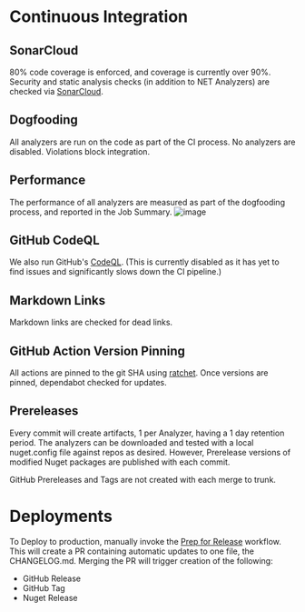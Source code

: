 # Continuous Integration

## SonarCloud

80% code coverage is enforced, and coverage is currently over 90%. Security and static analysis checks (in addition to NET Analyzers) are checked via [SonarCloud](https://www.sonarsource.com/products/sonarcloud).

## Dogfooding

All analyzers are run on the code as part of the CI process. No analyzers are disabled. Violations block integration.

## Performance

The performance of all analyzers are measured as part of the dogfooding process, and reported in the Job Summary.
![image](https://user-images.githubusercontent.com/57269455/215766356-6d6ee7b8-5c15-474b-b69d-15291b2fa0b0.png)

## GitHub CodeQL

We also run GitHub's [CodeQL](https://codeql.github.com). (This is currently disabled as it has yet to find issues and significantly slows down the CI pipeline.)

## Markdown Links

Markdown links are checked for dead links.

## GitHub Action Version Pinning

All actions are pinned to the git SHA using [ratchet](https://github.com/sethvargo/ratchet).
Once versions are pinned, dependabot checked for updates.

## Prereleases

Every commit will create artifacts, 1 per Analyzer, having a 1 day retention period. The analyzers can be downloaded and tested with a local nuget.config file against repos as desired.  However, Prerelease versions of modified Nuget packages are published with each commit.

GitHub Prereleases and Tags are not created with each merge to trunk.

# Deployments

To Deploy to production, manually invoke the [Prep for Release](https://github.com/philips-software/roslyn-analyzers/actions/workflows/prep-release.yml) workflow. This will create a PR containing automatic updates to one file, the CHANGELOG.md. Merging the PR will trigger creation of the following:
* GitHub Release
* GitHub Tag
* Nuget Release
